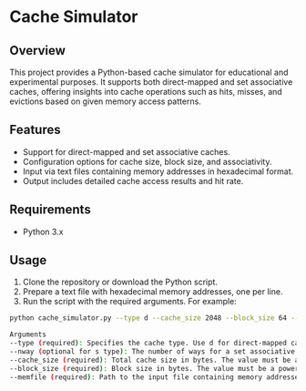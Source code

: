 # Cache Simulator

## Overview

This project provides a Python-based cache simulator for educational and experimental purposes. It supports both direct-mapped and set associative caches, offering insights into cache operations such as hits, misses, and evictions based on given memory access patterns.

## Features

- Support for direct-mapped and set associative caches.
- Configuration options for cache size, block size, and associativity.
- Input via text files containing memory addresses in hexadecimal format.
- Output includes detailed cache access results and hit rate.

## Requirements

- Python 3.x

## Usage

1. Clone the repository or download the Python script.
2. Prepare a text file with hexadecimal memory addresses, one per line.
3. Run the script with the required arguments. For example:

```sh
python cache_simulator.py --type d --cache_size 2048 --block_size 64 --memfile memory_addresses.txt

Arguments
--type (required): Specifies the cache type. Use d for direct-mapped cache and s for set associative cache.
--nway (optional for s type): The number of ways for a set associative cache. This parameter is required if the --type is set to s.
--cache_size (required): Total cache size in bytes. The value must be a power of two.
--block_size (required): Block size in bytes. The value must be a power of two.
--memfile (required): Path to the input file containing memory addresses in hexadecimal format. Each address should be on a separate line.
